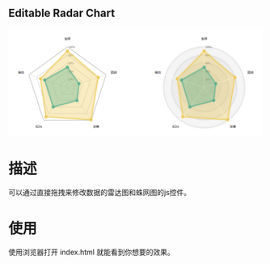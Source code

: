Editable Radar Chart
--

![index.html](https://github.com/HorsonLiu/EditableRadarChart/blob/master/chart.png)

# 描述
可以通过直接拖拽来修改数据的雷达图和蛛网图的js控件。

# 使用
使用浏览器打开 index.html 就能看到你想要的效果。

